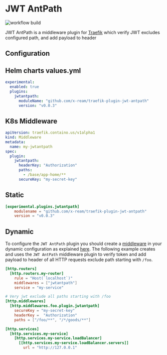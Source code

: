 # JWT AntPath

![workflow build](https://github.com/x-ream/traefik-plugin-jwt-antpath/workflows/go.yml/badge.svg)

JWT AntPath is a middleware plugin for [Traefik](https://github.com/traefik/traefik) which verify JWT excludes configured path, and add payload to header

## Configuration

## Helm charts values.yml

```yaml
experimental:
  enabled: true
  plugins:
    jwtantpath:
      moduleName: "github.com/x-ream/traefik-plugin-jwt-antpath"
      version: "v0.0.3"
```

## K8s Middleware

```yaml
apiVersion: traefik.containo.us/v1alpha1
kind: Middleware
metadata:
  name: my-jwtantpath
spec:
  plugin:
    jwtantpath:
      headerKey: "Authorization"
      paths:
        - /base/app-home/**
      secureKey: "my-secret-key"
```

## Static

```toml
[experimental.plugins.jwtantpath]
    modulename = "github.com/x-ream/traefik-plugin-jwt-antpath"
    version = "v0.0.3"
```

## Dynamic

To configure the `JWT AntPath` plugin you should create a [middleware](https://docs.traefik.io/middlewares/overview/) in 
your dynamic configuration as explained [here](https://docs.traefik.io/middlewares/overview/). The following example creates
and uses the `JWT AntPath` middleware plugin to verify token and add payload to header of all HTTP requests exclude path starting with `/foo`. 

```toml
[http.routers]
  [http.routers.my-router]
    rule = "Host(`localhost`)"
    middlewares = ["jwtantpath"]
    service = "my-service"

# Very jwt exclude all paths starting with /foo
[http.middlewares]
  [http.middlewares.foo.plugin.jwtantpath]
    secureKey = "my-secret-key"
    headerKey =  "Authorization"  
    paths = ["/foo/**", "/*/goods/**"]

[http.services]
  [http.services.my-service]
    [http.services.my-service.loadBalancer]
      [[http.services.my-service.loadBalancer.servers]]
        url = "http://127.0.0.1"
```
